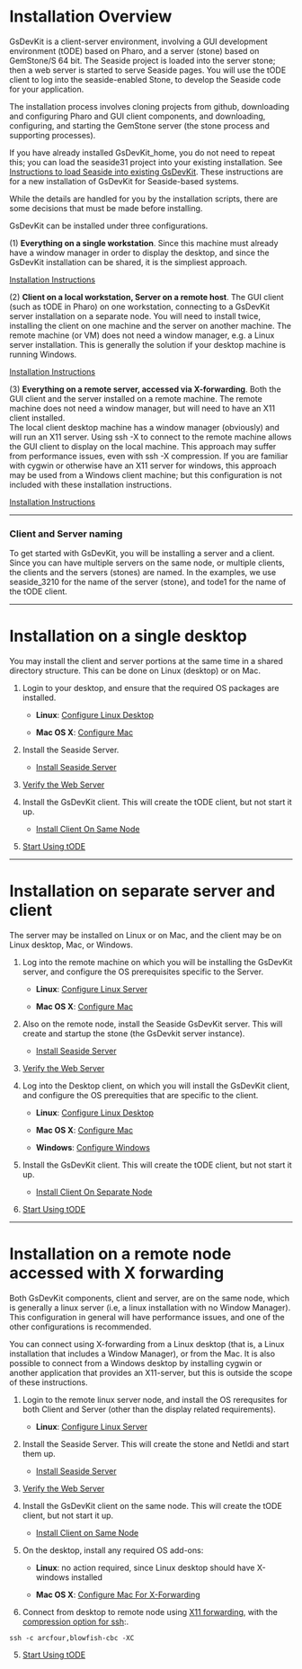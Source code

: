 # Installation Overview

GsDevKit is a client-server environment, involving a GUI development environment (tODE) based on Pharo, and a 
server (stone) based on GemStone/S 64 bit.  The Seaside project is loaded into the server stone; then a web server 
is started to serve Seaside pages.  You will use the tODE client to log into the seaside-enabled Stone, to develop
the Seaside code for your application.

The installation process involves cloning projects from github, downloading and 
configuring Pharo and GUI client components, and downloading, configuring, and starting the GemStone server 
(the stone process and supporting processes).  

If you have already installed GsDevKit_home, you do not need to repeat this; you can load the seaside31 project into your existing installation.  See [Instructions to load Seaside into existing GsDevKit][20].  These instructions are for a new installation of GsDevKit for Seaside-based systems.

While the details are handled for you by the installation scripts, there are some decisions that  must be made  before installing.

GsDevKit can be installed under three configurations.

(1) **Everything on a single workstation**.  Since this machine must already have a window manager in order to 
display the desktop, and since the GsDevKit installation can be shared, it is the simpliest approach.  

[Installation Instructions](#installation-on-a-single-desktop)

(2) **Client on a local workstation, Server on a remote host**. The GUI client (such as tODE in Pharo) on one 
workstation, connecting to a GsDevKit server installation on a separate node.  You will need to install twice, 
installing the client on one machine and the server on another machine.  The remote machine (or VM) does not need 
a window manager, e.g. a Linux server installation.  This is generally the solution if your desktop machine is 
running Windows. 

[Installation Instructions](#installation-on-separate-server-and-client)

(3) **Everything on a remote server, accessed via X-forwarding**. Both the GUI client and the server installed on 
a remote machine.  The remote machine does not need a window manager, but will need to have an X11 client installed.  
The local client desktop machine has a window manager (obviously) and will run an X11 server.  Using  ssh -X to connect 
to the remote machine allows the  GUI client to display on the local machine.  This approach may suffer from 
performance issues, even with ssh -X compression.  If you are familiar with cygwin or otherwise have an X11 server 
for windows,  this approach may be used from a Windows client machine; but this configuration is not included with 
these installation instructions. 

[Installation Instructions](#installation-on-a-remote-node-accessed-with-x-forwarding)

---
### Client and Server naming

To get started with GsDevKit, you will be installing a server and a client.  Since you can have multiple servers on 
the same node, or multiple clients, the clients and the servers (stones) are named.  In the examples, we use 
seaside_3210 for the name of the server (stone), and tode1 for the name of the tODE client. 

---

# Installation on a single desktop
You may install the client and server portions at the same time in a shared directory structure.
This can be done on Linux (desktop) or on Mac.

   1. Login to your desktop, and ensure that the required OS packages are installed.

      * **Linux**: [Configure Linux Desktop][1]

      * **Mac OS X**: [Configure Mac][2]

   2. Install the Seaside Server.  
    
      * [Install Seaside Server][3]
      
   4. [Verify the Web Server][14]

   3. Install the GsDevKit client.  This will create the tODE client, but not start it up.

      * [Install Client On Same Node][6]
      
   3. [Start Using tODE][14]

---
# Installation on separate server and client

The server may be installed on Linux or on Mac, and the client may be on Linux desktop, Mac, or Windows.

1. Log into the remote machine on which you will be installing the GsDevKit server, and configure the OS prerequisites specific to the Server.

    * **Linux**: [Configure Linux Server][4]   

    * **Mac OS X**: [Configure Mac][5]   

2. Also on the remote node, install the Seaside GsDevKit server. This will create and startup the stone (the GsDevkit 
server instance).

   * [Install Seaside Server][3]
   
4. [Verify the Web Server][14]

3. Log into the Desktop client, on which you will install the GsDevKit client, and configure the OS prerequities that are specific to the client.   
 
    * **Linux**: [Configure Linux Desktop][7]   
 
    * **Mac OS X**: [Configure Mac][8]   

    * **Windows**: [Configure Windows][9]   

4. Install the GsDevKit client.  This will create the tODE client, but not start it up.

    * [Install Client On Separate Node][10]

5. [Start Using tODE][13]
   
---
# Installation on a remote node accessed with X forwarding

Both GsDevKit components, client and server, are on the same node, which is generally a linux server (i.e, a linux installation with no Window Manager). This configuration in general will have performance issues, and one of the other configurations is recommended.  

You can connect using X-forwarding from a Linux desktop (that is, a Linux installation that includes a Window Manager), or from the Mac.  It is also possible to connect from a Windows desktop by installing cygwin or another application that provides an X11-server, but this is outside the scope of these instructions.

   1. Login to the remote linux server node, and install the OS rerequsites for both Client and Server (other than the display related requirements).

      * **Linux**: [Configure Linux Server][11]

   2. Install the Seaside Server.  This will create the stone and Netldi and start them up.
    
      * [Install Seaside Server][3]

   4. [Verify the Web Server][14]

   3. Install the GsDevKit client on the same node.  This will create the tODE client, but not start it up.

      * [Install Client on Same Node][6]

   3. On the desktop, install any required OS add-ons:
   
       * **Linux**: no action required, since Linux desktop should have X-windows installed
   
       * **Mac OS X**: [Configure Mac For X-Forwarding][12]

   4. Connect from desktop to remote node using [X11 forwarding][15], with the [compression option for ssh][16]:.  

   ```
   ssh -c arcfour,blowfish-cbc -XC
   ```

   5. [Start Using tODE][13]
 
[1]: https://github.com/GsDevKit/GsDevKit_home/blob/master/docs/installation/configOSForSingleNode.md#configure-linux-desktop-for-both-client-and-server
[2]: https://github.com/GsDevKit/GsDevKit_home/blob/master/docs/installation/configOSForSingleNode.md#configure-mac-for-client-and-server

[3]: ./installSeasideServer.md

[4]: https://github.com/GsDevKit/GsDevKit_home/blob/master/docs/installation/configOSForServerAndClient.md#configure-linux-server-for-server
[5]: https://github.com/GsDevKit/GsDevKit_home/blob/master/docs/installation/configOSForServerAndClient.md#configure-mac-for-server

[6]: ./installClientOnSameNode.md

[7]: https://github.com/GsDevKit/GsDevKit_home/blob/master/docs/installation/configOSForServerAndClient.md#configure-linux-desktop-for-client
[8]: https://github.com/GsDevKit/GsDevKit_home/blob/master/docs/installation/configOSForServerAndClient.md#configure-mac-for-client
[9]: https://github.com/GsDevKit/GsDevKit_home/blob/master/docs/installation/configOSForServerAndClient.mdd#configure-windows-for-client

[10]: ./installClientOnSeparateNode.md

[11]: https://github.com/GsDevKit/GsDevKit_home/blob/master/docs/installation/configOSForRemoteWithXForwarding.md#configure-linux-server-for-client-and-server
[12]: https://github.com/GsDevKit/GsDevKit_home/blob/master/docs/installation/configOSForRemoteWithXForwarding.md#configure-mac-as-x-forwarding-client

[13]: ../gettingStartedWithTode.md
[14]: ../gettingStartedWithSeaside.md

[15]: http://unix.stackexchange.com/questions/12755/how-to-forward-x-over-ssh-from-ubuntu-machine
[16]: http://xmodulo.com/how-to-speed-up-x11-forwarding-in-ssh.html

[20]: TBD

